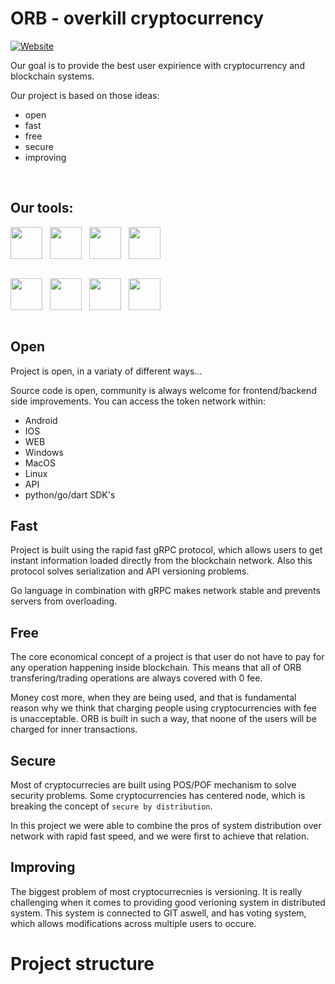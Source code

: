 # ORB - overkill cryptocurrency

[![Website](https://img.shields.io/website?label=codeSTACKr.com&style=for-the-badge&url=https%3A%2F%2Fcodestackr.com)](https://webpage.com)

Our goal is to provide the best user expirience with cryptocurrency and blockchain systems.

Our project is based on those ideas:
- open
- fast
- free
- secure
- improving

<br />

## Our tools:

<img align="left" width="51px" height="51px" src="https://juststickers.in/wp-content/uploads/2016/07/go-programming-language.png" />
<img align="left" width="6px" height="6px" src="https://upload.wikimedia.org/wikipedia/commons/5/59/Empty.png" />


<img align="left" width="51px"  height="51px" src="https://upload.wikimedia.org/wikipedia/commons/7/7e/Dart-logo.png" />
<img align="left" width="6px" height="6px" src="https://upload.wikimedia.org/wikipedia/commons/5/59/Empty.png" />


<img align="left" width="51px"  height="51px" src="https://stickker.net/wp-content/uploads/2018/11/flutter.png-578x578.png" />
<img align="left" width="6px" height="6px" src="https://upload.wikimedia.org/wikipedia/commons/5/59/Empty.png" />


<img align="left" width="51px"  height="51px" src="https://cdn.freebiesupply.com/logos/large/2x/leveldb-logo-png-transparent.png" />

<br /><br /><br /><br />


<img align="left" width="51px"  height="51px" src="https://i1.wp.com/techxposer.com/wp-content/uploads/2019/12/grpc-icon.png?fit=626%2C664" />
<img align="left" width="6px" height="6px" src="https://upload.wikimedia.org/wikipedia/commons/5/59/Empty.png" />


<img align="left" width="51px"  height="51px" src="https://avatars.githubusercontent.com/u/8562608?s=280&v=4" />
<img align="left" width="6px" height="6px" src="https://upload.wikimedia.org/wikipedia/commons/5/59/Empty.png" />


<img align="left" width="51px"  height="51px" src="https://10015.io/assets/tools/list/sha512-encrypt-decrypt.svg" />
<img align="left" width="6px" height="6px" src="https://upload.wikimedia.org/wikipedia/commons/5/59/Empty.png" />


<img align="left" width="51px"  height="51px" src="https://git-scm.com/images/logos/downloads/Git-Icon-1788C.png" />

<br /><br /><br /><br />


## Open

Project is open, in a variaty of different ways...

Source code is open, community is always welcome for frontend/backend side improvements.
You can access the token network within:
- Android
- IOS
- WEB
- Windows
- MacOS
- Linux
- API
- python/go/dart SDK's

## Fast

Project is built using the rapid fast gRPC protocol, which allows users to get instant information loaded directly from the blockchain network. Also this protocol solves serialization and API versioning problems.

Go language in combination with gRPC makes network stable and prevents servers from overloading.

## Free

The core economical concept of a project is that user do not have to pay for any operation happening inside blockchain. This means that all of ORB transfering/trading operations are always covered with 0 fee.

Money cost more, when they are being used, and that is fundamental reason why we think that charging people using cryptocurrencies with fee is unacceptable.
ORB is built in such a way, that noone of the users will be charged for inner transactions.

## Secure

Most of cryptocurrecies are built using POS/POF mechanism to solve security problems. Some cryptocurrencies has centered node, which is breaking the concept of `secure by distribution`.

In this project we were able to combine the pros of system distribution over network with rapid fast speed, and we were first to achieve that relation.

## Improving

The biggest problem of most cryptocurrecnies is versioning. It is really challenging when it comes to providing good verioning system in distributed system. This system is connected to GIT aswell, and has voting system, which allows modifications across multiple users to occure.


# Project structure

